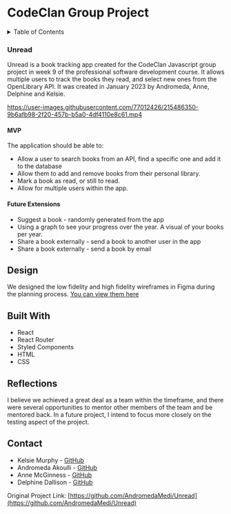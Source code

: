 # CodeClan Group Project

<!-- TABLE OF CONTENTS -->
<details>
  <summary>Table of Contents</summary>
  <ol>
    <li>
      <a href="#about">About</a>
      <ul>
        <li><a href="#brief">Brief</a></li>
        <li><a href="#design">Design</a></li>
        <li><a href="#built-with">Built With</a></li>
        <li><a href="#reflections">Reflections</a></li>
      </ul>
    </li>
    <li>
      <a href="#getting-started">Getting Started</a>
      <ul>
        <li><a href="#installation">Installation</a></li>
      </ul>
    </li>
    <li><a href="#contact">Contact</a></li>
    <li><a href="#acknowledgments">Acknowledgments</a></li>
  </ol>
</details>



<!-- ABOUT -->
### Unread

<!-- BRIEF -->
Unread is a book tracking app created for the CodeClan Javascript group project in week 9 of the professional software development course. It allows multiple users to track the books they read, and select new ones from the OpenLibrary API.
It was created in January 2023 by Andromeda, Anne, Delphine and Kelsie.

<!-- <img align="center" src="https://user-images.githubusercontent.com/77012426/215062718-8b106dbd-2d48-4918-a136-151095f3bd21.jpg" alt="Unread landing page home"> -->

https://user-images.githubusercontent.com/77012426/215486350-9b6afb98-2f20-457b-b5a0-4df4110e8c61.mp4

#### MVP
The application should be able to:
* Allow a user to search books from an API, find a specific one and add it to the database
* Allow them to add and remove books from their personal library.
* Mark a book as read, or still to read.
* Allow for multiple users within the app.

#### Future Extensions
* Suggest a book - randomly generated from the app
* Using a graph to see your progress over the year. A visual of your books per year.
* Share a book externally - send a book to another user in the app 
* Share a book externally - send a book by email 


<!-- <img align="center" src="https://user-images.githubusercontent.com/77012426/211512515-f07b3ef4-5805-4204-9bb6-0fe5b9848138.jpg" alt="Surveyflow landing page home"> -->

<!-- DESIGN -->
## Design
We designed the low fidelity and high fidelity wireframes in Figma during the planning process. [You can view them here](https://www.figma.com/file/ZNgM5Gp7SKvvYDavCIro8E/unread---public?t=w4H99EnJPdtv5T5E-1)

<!-- BUILT WITH -->
## Built With

* React
* React Router
* Styled Components
* HTML
* CSS

<!-- REFLECTIONS -->
## Reflections
I believe we achieved a great deal as a team within the timeframe, and there were several opportunities to mentor other members of the team and be mentored back. In a future project, I intend to focus more closely on the testing aspect of the project.


<!-- CONTACT -->
## Contact

* Kelsie Murphy - [GitHub](https://github.com/kelsiesmurphy)
* Andromeda Akoulli - [GitHub](https://github.com/AndromedaMedi)
* Anne McGinness - [GitHub](https://github.com/AMG05)
* Delphine Dallison - [GitHub](https://github.com/Delfland)

Original Project Link: [https://github.com/AndromedaMedi/Unread](https://github.com/AndromedaMedi/Unread)
